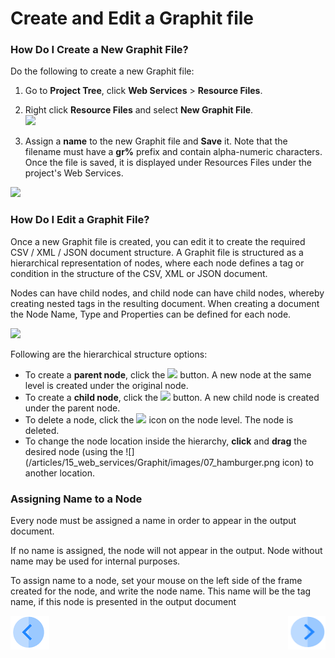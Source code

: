 # Create and Edit a Graphit file

### How Do I Create a New Graphit File?

Do the following to create a new Graphit file:

1. Go to **Project Tree**, click **Web Services** > **Resource Files**. 
2. Right click **Resource Files** and select **New Graphit File**.  
![](/articles/15_web_services/Graphit/images/01_new_graphit_file.png)

3. Assign a **name** to the new Graphit file and **Save** it. Note that the filename must have a **gr%** prefix and contain alpha-numeric characters. Once the file is saved, it is displayed under Resources Files under the project's Web Services.

![](/articles/15_web_services/Graphit/images/02_graphit_resource_file.png)



### How Do I Edit a Graphit File?

Once a new Graphit file is created, you can edit it to create the required CSV / XML / JSON document structure. A Graphit file is structured as a hierarchical representation of nodes, where each node defines a tag or condition in the structure of the CSV, XML or JSON document. 

Nodes can have child nodes, and child node can have child nodes, whereby creating nested tags in the resulting document. When creating a document the Node Name, Type and Properties can be defined for  each node. 

![](/articles/15_web_services/Graphit/images/03_edit_graphit_file.png)

Following are the hierarchical structure options:

- To create a **parent node**, click the ![](/articles/15_web_services/Graphit/images/04_plus.png)  button. A new node at the same level is created under the original node.
- To create a **child node**, click the ![](/articles/15_web_services/Graphit/images/05_arrow.png) button. A new child node is created under the parent node.
- To delete a node, click the ![](/articles/15_web_services/Graphit/images/06_trash_bin.png) icon on the node level. The node is deleted.
- To change the node location inside the hierarchy, **click** and **drag** the desired node (using the ![](/articles/15_web_services/Graphit/images/07_hamburger.png icon) to another location.

### Assigning Name to a Node

Every node must be assigned a name in order to appear in the output document.

If no name is assigned, the node will not appear in the output. Node without name may be used for internal purposes.

To assign name to a node, set your mouse on the left side of the frame created for the node, and write the node name. This name will be the tag name, if this node is presented in the output document

[![Previous](/articles/images/Previous.png)](/articles/15_web_services/Graphit/01_graphit_overview.md)[<img align="right" width="60" height="54" src="/articles/images/Next.png">](/articles/15_web_services/Graphit/03_graphit_node_types_.md)

